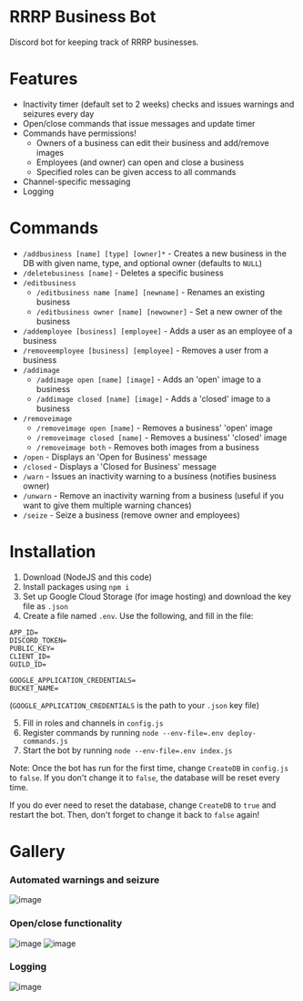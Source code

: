 # RRRP Business Bot

Discord bot for keeping track of RRRP businesses.

# Features

- Inactivity timer (default set to 2 weeks) checks and issues warnings and seizures every day
- Open/close commands that issue messages and update timer
- Commands have permissions!
    - Owners of a business can edit their business and add/remove images
    - Employees (and owner) can open and close a business
    - Specified roles can be given access to all commands
- Channel-specific messaging
- Logging

# Commands

- `/addbusiness [name] [type] [owner]*` - Creates a new business in the DB with given name, type,
  and optional owner (defaults to `NULL`)
- `/deletebusiness [name]` - Deletes a specific business
- `/editbusiness`
    - `/editbusiness name [name] [newname]` - Renames an existing business
    - `/editbusiness owner [name] [newowner]` - Set a new owner of the business
- `/addemployee [business] [employee]` - Adds a user as an employee of a business
- `/removeemployee [business] [employee]` - Removes a user from a business
- `/addimage`
    - `/addimage open [name] [image]` - Adds an 'open' image to a business
    - `/addimage closed [name] [image]` - Adds a 'closed' image to a business
- `/removeimage`
    - `/removeimage open [name]` - Removes a business' 'open' image
    - `/removeimage closed [name]` - Removes a business' 'closed' image
    - `/removeimage both` - Removes both images from a business
- `/open` - Displays an 'Open for Business' message
- `/closed` - Displays a 'Closed for Business' message
- `/warn` - Issues an inactivity warning to a business (notifies business owner)
- `/unwarn` - Remove an inactivity warning from a business (useful if you want to give them multiple
  warning chances)
- `/seize` - Seize a business (remove owner and employees)

# Installation

1. Download (NodeJS and this code)
2. Install packages using `npm i`
3. Set up Google Cloud Storage (for image hosting) and download the key file as `.json`
4. Create a file named `.env`. Use the following, and fill in the file:

```
APP_ID=
DISCORD_TOKEN=
PUBLIC_KEY=
CLIENT_ID=
GUILD_ID=

GOOGLE_APPLICATION_CREDENTIALS=
BUCKET_NAME=
```

(`GOOGLE_APPLICATION_CREDENTIALS` is the path to your `.json` key file)

5. Fill in roles and channels in `config.js`
6. Register commands by running `node --env-file=.env deploy-commands.js`
7. Start the bot by running `node --env-file=.env index.js`

Note: Once the bot has run for the first time, change `CreateDB` in `config.js` to `false`. If
you don't change it to `false`, the database will be reset every time.

If you do ever need to reset the database, change `CreateDB` to `true` and restart the bot. Then,
don't forget to change it back to `false` again!

# Gallery

### Automated warnings and seizure

![image](https://github.com/user-attachments/assets/09c6d967-88cc-4e7b-b808-b8768a5eb2e8)

### Open/close functionality

![image](https://github.com/user-attachments/assets/27a8781b-bd11-4c7b-a715-4e67fa5dc5d2)
![image](https://github.com/user-attachments/assets/93dbedfb-40fe-4be4-b2ff-61471f01553b)

### Logging

![image](https://github.com/user-attachments/assets/645085e0-2fba-467f-829e-f3604d81c482)
